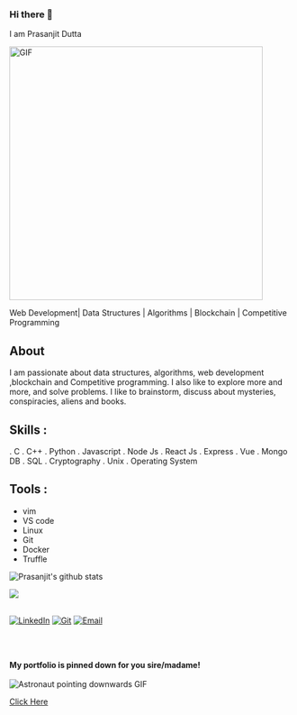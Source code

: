 ### Hi there 👋
I am Prasanjit Dutta

<div style="display:block">
  <img  width="450px" alt="GIF" src="https://media.giphy.com/media/MC6eSuC3yypCU/giphy.gif" />

</div>


Web Development| Data Structures | Algorithms | Blockchain | Competitive Programming

## About 
I am passionate about data structures, algorithms, web development ,blockchain and Competitive programming. I also like to explore more and more, and solve problems. I like to brainstorm, discuss about mysteries, conspiracies, aliens and books.

## Skills :
. C . C++ . Python . Javascript . Node Js . React Js
. Express
. Vue . Mongo DB . SQL . Cryptography . Unix . Operating System
  
## Tools :
- vim
- VS code
- Linux
- Git
- Docker
- Truffle



![Prasanjit's github stats](https://github-readme-stats.vercel.app/api?username=prasanjit101&theme=tokyonight&show_icons=true&hide_border=true)




<img  float="right" src="https://github-readme-stats.vercel.app/api/top-langs/?username=prasanjit101&theme=tokyonight&show_icons=true" />

</p>
</br>
<a href="https://www.linkedin.com/in/prasanjit-dutta-82004b18b/" target="_blank"><img alt="LinkedIn" src="https://img.shields.io/badge/LinkedIn-Prasanjit%20Dutta-blue?style=flat&logo=linkedin"></a>
<a href="https://github.com/prasanjit101" target="_blank"><img alt="Git" src="https://img.shields.io/badge/Git-Prasanjit%20Dutta-blue?style=flat&logo=stackoverflow"></a>
<a href="mailto:2018dib018@gmail.com"><img alt="Email" src="https://img.shields.io/badge/Email-2018dib018@gmail.com-blue?style=flat&logo=gmail"></a>
</p>
</br>

</br>
<p align="left">
<b>My portfolio is pinned down for you sire/madame!</b></br></br>
<img alt="Astronaut pointing downwards GIF" src="https://media.giphy.com/media/Js7cqIkpxFy0bILFFA/giphy.gif">
</p>

<a href="#">Click Here</a>
